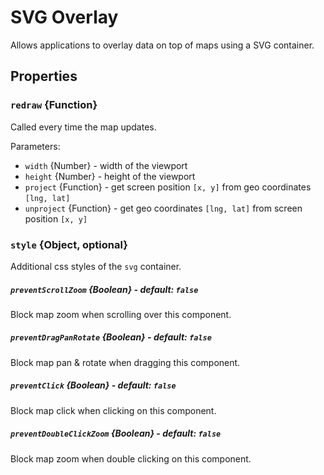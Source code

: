 # SVG Overlay

Allows applications to overlay data on top of maps using a SVG container.

## Properties

### `redraw` {Function}

Called every time the map updates.

Parameters:
- `width` {Number} - width of the viewport
- `height` {Number} - height of the viewport
- `project` {Function} - get screen position `[x, y]` from geo coordinates `[lng, lat]`
- `unproject` {Function} - get geo coordinates `[lng, lat]` from screen position `[x, y]`

### `style` {Object, optional}

Additional css styles of the `svg` container.

##### `preventScrollZoom` {Boolean} - default: `false`
Block map zoom when scrolling over this component.

##### `preventDragPanRotate` {Boolean} - default: `false`
Block map pan & rotate when dragging this component.

##### `preventClick` {Boolean} - default: `false`
Block map click when clicking on this component.

##### `preventDoubleClickZoom` {Boolean} - default: `false`
Block map zoom when double clicking on this component.
